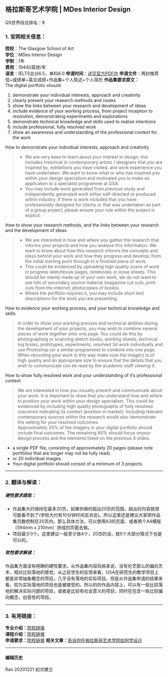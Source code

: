 ##  格拉斯哥艺术学院 | MDes Interior Design

QS世界综合排名：8

### 1. 官网相关信息：

**院校**：The Glasgow School of Art  
**学位**：MDes Interior Design  
**学制**：1年  
**费用**：19440英镑/年  
**语言**：IELTS总分6.5，单科6.0
**申请时间**：[详见官方PDF内](https://www.gsa.ac.uk/media/1831921/sod-application-guide-2122-entry.pdf)
**申请文件**：两封推荐信+成绩单+英文成绩+作品集+个人陈述+个人简历
**作品集要求原文：**  
The digital portfolio should:
1. demonstrate your individual interests, approach and creativity
2. clearly present your research methods and routes
3. show the links between your research and development of ideas
4. include evidence of your working process, from project inception to resolution, demonstrating experiments and explorations
5. demonstrate technical knowledge and skills used to realise intentions
6. include professional, fully resolved work
7. show an awareness and understanding of the professional context for the work

How to demonstrate your individual interests, approach and creativity
> - We are very keen to learn about your interest in design; this includes historical or contemporary artists / designers that you are inspired
by, exhibitions you have visited, and work experience you have undertaken. We want to know what or who has inspired you within your
design specialism and motivated you to make an application to a specialist programme at GSA.
> - You may include work generated from previous study and independently generated work either self-directed or produced within
industry. If there is work included that you have professionally designed for clients or that was undertaken as part of a group project,
please ensure your role within the project is explicit.

How to show your research methods, and the links between your research and the development of ideas
> - We are interested in how and where you gather the research that informs your projects and how you analyse this information. We want
to know about how this research informs the concepts and ideas behind your work and how they progress and develop; from the initial
starting point through to a finished piece of work.
> - This could be evidenced by uploading high quality scans of work in progress sketchbook pages, notebooks or loose sheets. This should
be mainly made up of your own work, we do not want to see lots of secondary source material (magazine cut outs, print outs from the
internet, photocopies of books).
> - Where the portfolio requires it, you may include short text descriptions for the work you are presenting.

How to evidence your working process, and your technical knowledge and skills
>  In order to show your working process and technical abilities during the development of your projects, you may wish to combine several pieces of work together onto one page. You could do this by photographing or scanning sketch books, working sheets, technical log books, prototypes, experiments, resolved 3d work individually and use Photoshop (or a similar programme) to combine into one page.
When recording your work in this way make sure the imagery is of high quality and an appropriate size to ensure that the details that you wish to communicate can be read by the academic staff viewing it.

How to show fully resolved work and your understanding of it’s professional context
>  We are interested in how you visually present and communicate about your work. It is important to show that you understand how and where to position your work within your design specialism. This could be evidenced by including high quality photographs of fully resolved outcomes indicating its context (position in market). Including relevant contemporary sources within the research would also demonstrate
the setting for your resolved outcomes.  
Approximately 20% of the imagery in your digital portfolio should include final outcomes. The remaining 80% should focus onyour design process and the elements listed on the previous 4 slides.

- a single PDF file, consisting of approximately 20 pages (please note portfolios that are longer may not be fully read).
- or 20 individual images.
- Your digital portfolio should consist of a minimum of 3 projects.

---


### 2. 翻译与解读：

##### 硬性要求提取：
- 作品集大约保持在最多20页，如果你做的超出20页的范围，超出的内容就很可能看不到了(学校大约有10分钟时间去浏览)。所以这里还是建议大家把作品集页数控制在20页内。那么具体方法，可以使用A3的页面，或者两个A4横版（594mm x 210mm）拼成的页面去做。
- 项目最少3个。这里建议一般至少放4个，20页的话，放5个大部分情况下也是可以的。


##### 软性要求解读：
作品集方面没有明确的硬性要求。从作品集内容风格来说，没有伦艺那么的偏向艺术，相对比较落地的感觉。从之前学生的反馈来看，GSA在研究生的教学项目上都是非常抽象概念的项目，几乎没有落地的实际项目。但是从作品集申请的结果来看，较为实际落地的项目也是被接受的。所以的你作品内容上，可以有一些比较落地的解决实际问题的项目，或者是比较有社会意义的项目，同时在包含一些比较偏向概念，创意性的项目。

---


### 3. 有用链接：

**专业介绍：**[院校链接](https://www.gsa.ac.uk/study/graduate-degrees/interior-design/)  
**课程介绍：**[院校链接](http://www.gsa.ac.uk/media/1732247/programme-specification_mdes-interior-design.pdf)  
**申请要求：**[院校链接](http://www.gsa.ac.uk/study/graduate-degrees/how-to-apply/)
**相关文章：**[告诉你在格拉斯哥艺术学院如何学设计](http://www.makebi.net/29620.html)          



---


#### 编辑历史

Ran 20201221 初次建立
